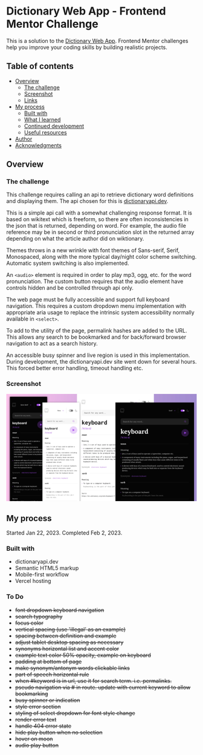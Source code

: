 # Dictionary Web App - Frontend Mentor Challenge


This is a solution to the [Dictionary Web App](https://www.frontendmentor.io/challenges/dictionary-web-app-h5wwnyuKFL). Frontend Mentor challenges help you improve your coding skills by building realistic projects.

## Table of contents

- [Overview](#overview)
  - [The challenge](#the-challenge)
  - [Screenshot](#screenshot)
  - [Links](#links)
- [My process](#my-process)
  - [Built with](#built-with)
  - [What I learned](#what-i-learned)
  - [Continued development](#continued-development)
  - [Useful resources](#useful-resources)
- [Author](#author)
- [Acknowledgments](#acknowledgments)

## Overview

### The challenge

This challenge requires calling an api to retrieve dictionary word definitions and displaying them. The api chosen for this is [dictionaryapi.dev](https://dictionaryapi.dev).

This is a simple api call with a somewhat challenging response format. It is based on wikitext which is freeform, so there are often inconsistencies in the json that is returned, depending on word. For example, the audio file reference may be in second or third pronunciation slot in the returned array depending on what the article author did on wiktionary.

Themes throws in a new wrinkle with font themes of Sans-serif, Serif, Monospaced, along with the more typical day/night color scheme switching. Automatic system switching is also implemented.

An `<audio>` element is required in order to play mp3, ogg, etc. for the word pronunciation. The custom button requires that the audio element have controls hidden and be controlled through api only.

The web page must be fully accessible and support full keyboard navigation. This requires a custom dropdown menu implementation with appropriate aria usage to replace the intrinsic system accessibility normally available in `<select>`.

To add to the utility of the page, permalink hashes are added to the URL. This allows any search to be bookmarked and for back/forward browser navigation to act as a search history.

An accessible busy spinner and live region is used in this implementation. During development, the dictionaryapi.dev site went down for several hours. This forced better error handling, timeout handling etc.

### Screenshot

![Screenshot](./screenshot.webp)



## My process

Started Jan 22, 2023. Completed Feb 2, 2023.

### Built with

- dictionaryapi.dev
- Semantic HTML5 markup
- Mobile-first workflow
- Vercel hosting

### To Do

- ~~font dropdown keyboard navigation~~
- ~~search typography~~
- ~~focus color~~
- ~~vertical spacing (use 'illegal' as an example)~~
- ~~spacing between definition and example~~
- ~~adjust tablet desktop spacing as necessary~~
- ~~synonyms horizontal list and accent color~~
- ~~example text color 50% opacity, example on keyboard~~
- ~~padding at bottom of page~~
- ~~make synonym/antonym words clickable links~~
- ~~part of speech horizontal rule~~
- ~~when #keyword is in url, use it for search term. i.e. permalinks.~~
- ~~pseudo navigation via # in route. update with current keyword to allow bookmarking~~
- ~~busy spinner or indication~~
- ~~style error section~~
- ~~styling of select dropdown for font style change~~
- ~~render error text~~
- ~~handle 404 error state~~
- ~~hide play button when no selection~~
- ~~hover on moon~~
- ~~audio play button~~


